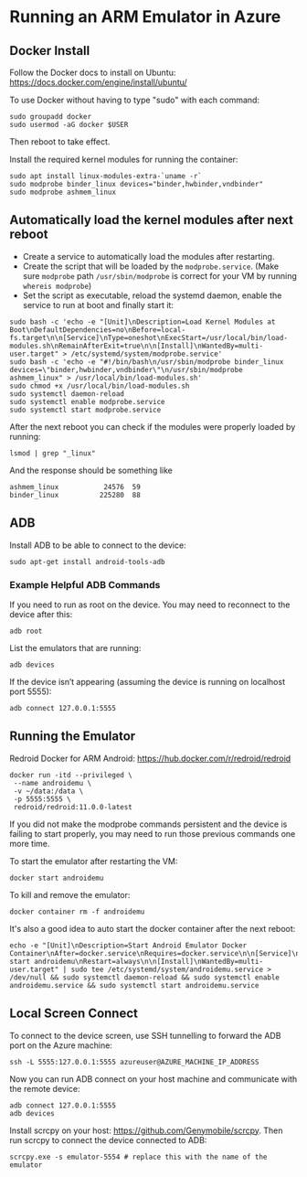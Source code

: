 # Running an ARM Emulator in Azure

## Docker Install
Follow the Docker docs to install on Ubuntu: https://docs.docker.com/engine/install/ubuntu/

To use Docker without having to type "sudo" with each command:
```
sudo groupadd docker
sudo usermod -aG docker $USER
```

Then reboot to take effect.

Install the required kernel modules for running the container:
```
sudo apt install linux-modules-extra-`uname -r`
sudo modprobe binder_linux devices="binder,hwbinder,vndbinder"
sudo modprobe ashmem_linux
```

## Automatically load the kernel modules after next reboot
- Create a service to automatically load the modules after restarting.
- Create the script that will be loaded by the `modprobe.service`.
  (Make sure `modprobe` path `/usr/sbin/modprobe` is correct for your VM by running `whereis modprobe`)
- Set the script as executable, reload the systemd daemon, enable the service to run at boot and finally start it:
```
sudo bash -c 'echo -e "[Unit]\nDescription=Load Kernel Modules at Boot\nDefaultDependencies=no\nBefore=local-fs.target\n\n[Service]\nType=oneshot\nExecStart=/usr/local/bin/load-modules.sh\nRemainAfterExit=true\n\n[Install]\nWantedBy=multi-user.target" > /etc/systemd/system/modprobe.service'
sudo bash -c 'echo -e "#!/bin/bash\n/usr/sbin/modprobe binder_linux devices=\"binder,hwbinder,vndbinder\"\n/usr/sbin/modprobe ashmem_linux" > /usr/local/bin/load-modules.sh'
sudo chmod +x /usr/local/bin/load-modules.sh
sudo systemctl daemon-reload
sudo systemctl enable modprobe.service
sudo systemctl start modprobe.service
```

After the next reboot you can check if the modules were properly loaded by running:
```
lsmod | grep "_linux"
```
And the response should be something like
```
ashmem_linux           24576  59
binder_linux          225280  88
```

## ADB
Install ADB to be able to connect to the device:
```
sudo apt-get install android-tools-adb
```
### Example Helpful ADB Commands
If you need to run as root on the device. You may need to reconnect to the device after this:
```
adb root
```
List the emulators that are running:
```
adb devices
```
If the device isn’t appearing (assuming the device is running on localhost port 5555):
```
adb connect 127.0.0.1:5555
```
## Running the Emulator
Redroid Docker for ARM Android: https://hub.docker.com/r/redroid/redroid
```
docker run -itd --privileged \
 --name androidemu \
 -v ~/data:/data \
 -p 5555:5555 \
 redroid/redroid:11.0.0-latest
```
If you did not make the modprobe commands persistent and the device is failing to start properly, you may need to run those previous commands one more time.

To start the emulator after restarting the VM:
```
docker start androidemu
```

To kill and remove the emulator:
```
docker container rm -f androidemu
```
It's also a good idea to auto start the docker container after the next reboot:
```
echo -e "[Unit]\nDescription=Start Android Emulator Docker Container\nAfter=docker.service\nRequires=docker.service\n\n[Service]\nExecStart=/usr/bin/docker start androidemu\nRestart=always\n\n[Install]\nWantedBy=multi-user.target" | sudo tee /etc/systemd/system/androidemu.service > /dev/null && sudo systemctl daemon-reload && sudo systemctl enable androidemu.service && sudo systemctl start androidemu.service
```

## Local Screen Connect
To connect to the device screen, use SSH tunnelling to forward the ADB port on the Azure machine:
```
ssh -L 5555:127.0.0.1:5555 azureuser@AZURE_MACHINE_IP_ADDRESS
```
Now you can run ADB connect on your host machine and communicate with the remote device:
```
adb connect 127.0.0.1:5555
adb devices
```
Install scrcpy on your host: https://github.com/Genymobile/scrcpy. Then run scrcpy to connect the device connected to ADB:
```
scrcpy.exe -s emulator-5554 # replace this with the name of the emulator
```
